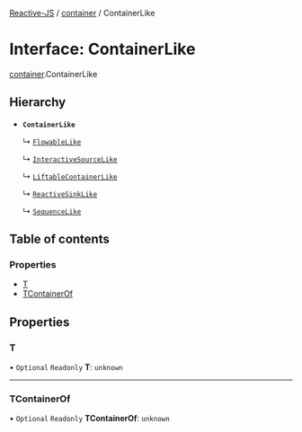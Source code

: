 [Reactive-JS](../README.md) / [container](../modules/container.md) / ContainerLike

# Interface: ContainerLike

[container](../modules/container.md).ContainerLike

## Hierarchy

- **`ContainerLike`**

  ↳ [`FlowableLike`](flowable.FlowableLike.md)

  ↳ [`InteractiveSourceLike`](interactiveSource.InteractiveSourceLike.md)

  ↳ [`LiftableContainerLike`](liftable.LiftableContainerLike.md)

  ↳ [`ReactiveSinkLike`](reactiveSink.ReactiveSinkLike.md)

  ↳ [`SequenceLike`](sequence.SequenceLike.md)

## Table of contents

### Properties

- [T](container.ContainerLike.md#t)
- [TContainerOf](container.ContainerLike.md#tcontainerof)

## Properties

### T

• `Optional` `Readonly` **T**: `unknown`

___

### TContainerOf

• `Optional` `Readonly` **TContainerOf**: `unknown`
